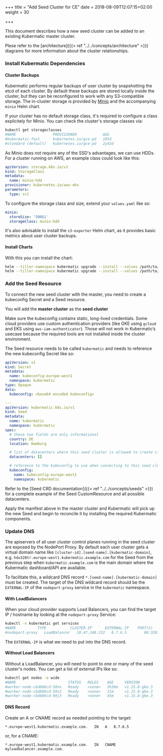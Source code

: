 +++
title = "Add Seed Cluster for CE"
date = 2018-08-09T12:07:15+02:00
weight = 30

+++


This document describes how a new seed cluster can be added to an existing Kubermatic master cluster.

Plese refer to the [architecture]({{< ref "../../concepts/architecture" >}}) diagrams for more information
about the cluster relationships.

### Install Kubermatic Dependencies

#### Cluster Backups

Kubermatic performs regular backups of user cluster by snapshotting the etcd of each cluster. By default these backups
are stored locally inside the cluster, but they can be reconfigured to work with any S3-compatible storage.
The in-cluster storage is provided by [Minio](https://min.io/) and the accompanying `minio` Helm chart.

If your cluster has no default storage class, it's required to configure a class explicitely for Minio. You can check
the cluster's storage classes via:

```bash
kubectl get storageclasses
#NAME                 PROVISIONER            AGE
#kubermatic-fast      kubernetes.io/gce-pd   195d
#standard (default)   kubernetes.io/gce-pd   2y43d
```

As Minio does not require any of the SSD's advantages, we can use HDDs.
For a cluster running on AWS, an example class could look like this:

```yaml
apiVersion: storage.k8s.io/v1
kind: StorageClass
metadata:
  name: minio-hdd
provisioner: kubernetes.io/aws-ebs
parameters:
  type: sc1
```

To configure the storage class and size, extend your `values.yaml` like so:

```yaml
minio:
  storeSize: '500Gi'
  storageClass: minio-hdd
```

It's also advisable to install the `s3-exporter` Helm chart, as it provides basic metrics about user cluster backups.

#### Install Charts

With this you can install the chart:

```bash
helm --tiller-namespace kubermatic upgrade --install --values /path/to/your/helm-values.yaml --namespace minio minio charts/minio/
helm --tiller-namespace kubermatic upgrade --install --values /path/to/your/helm-values.yaml --namespace s3-exporter s3-exporter charts/s3-exporter/
```


### Add the Seed Resource

To connect the new seed cluster with the master, you need to create a kubeconfig Secret and a Seed resource.

You will add the **master cluster** as the **seed cluster**

Make sure the kubeconfig contains static, long-lived credentials. Some cloud providers use custom authentication providers
(like GKE using `gcloud` and EKS using `aws-iam-authenticator`). Those will not work in Kubermatic’s usecase because the
required tools are not installed inside the cluster environment. 

The Seed resource needs to be called `kubermatic` and needs to reference the new kubeconfig Secret like so:

```yaml
apiVersion: v1
kind: Secret
metadata:
  name: kubeconfig-europe-west1
  namespace: kubermatic
type: Opaque
data:
  kubeconfig: <base64 encoded kubeconfig>

---
apiVersion: kubermatic.k8s.io/v1
kind: Seed
metadata:
  name: kubermatic
  namespace: kubermatic
spec:
  # these two fields are only informational
  country: DE
  location: Hamburg

  # list of datacenters where this seed cluster is allowed to create clusters in
  datacenters: []

  # reference to the kubeconfig to use when connecting to this seed cluster
  kubeconfig:
    name: kubeconfig-europe-west1
    namespace: kubermatic
```

Refer to the [Seed CRD documentation]({{< ref "../../concepts/seeds" >}}) for a complete example of the
Seed CustomResource and all possible datacenters.

Apply the manifest above in the master cluster and Kubermatic will pick up the new Seed and begin to
reconcile it by installing the required Kubermatic components.

### Update DNS

The apiservers of all user cluster control planes running in the seed cluster are exposed by the
NodePort Proxy. By default each user cluster gets a virtual domain name like
`[cluster-id].[seed-name].[kubermatic-domain]`, e.g. `hdu328tr.europe-west1.kubermatic.example.com`
for the Seed from the previous step when `kubermatic.example.com` is the main domain where the
Kubermatic dashboard/API are available.

To facilitate this, a wildcard DNS record `*.[seed-name].[kubermatic-domain]` must be created. The target of the
DNS wildcard record should be the `EXTERNAL-IP` of the `nodeport-proxy` service in the `kubermatic` namespace.

#### With LoadBalancers

When your cloud provider supports Load Balancers, you can find the target IP / hostname by looking at the
`nodeport-proxy` Service:

```bash
kubectl -n kubermatic get services
#NAME          TYPE           CLUSTER-IP      EXTERNAL-IP    PORT(S)                      AGE
#nodeport-proxy   LoadBalancer   10.47.248.232   8.7.6.5        80:32014/TCP,443:30772/TCP   449d
```

The `EXTERNAL-IP` is what we need to put into the DNS record.

#### Without Load Balancers

Without a LoadBalancer, you will need to point to one or many of the seed cluster's nodes. You can get a
list of external IPs like so:

```bash
kubectl get nodes -o wide
#NAME                        STATUS   ROLES    AGE     VERSION         INTERNAL-IP   EXTERNAL-IP
#worker-node-cbd686cd-50nx   Ready    <none>   3h36m   v1.15.8-gke.3   10.156.0.36   8.7.6.4
#worker-node-cbd686cd-59s2   Ready    <none>   21m     v1.15.8-gke.3   10.156.0.14   8.7.6.3
#worker-node-cbd686cd-90j3   Ready    <none>   45m     v1.15.8-gke.3   10.156.0.22   8.7.6.2
```

#### DNS Record

Create an A or CNAME record as needed pointing to the target:

```plain
*.europe-west1.kubermatic.example.com.   IN   A   8.7.6.5
```

or, for a CNAME:

```plain
*.europe-west1.kubermatic.example.com.   IN   CNAME   myloadbalancer.example.com.
```
